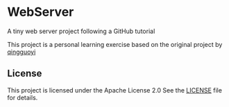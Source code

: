 # WebServer
A tiny web server project following a GitHub tutorial

This project is a personal learning exercise based on the original project by [qingguoyi](https://github.com/qinguoyi/TinyWebServer)

## License
This project is licensed under the Apache License 2.0 See the [LICENSE](./LICENSE) file for details.
